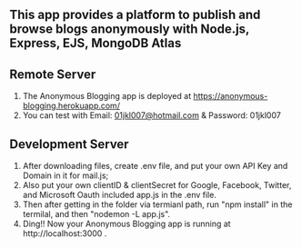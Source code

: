 ## This app provides a platform to publish and browse blogs anonymously with Node.js, Express, EJS, MongoDB Atlas
## Remote Server
1. The Anonymous Blogging app is deployed at https://anonymous-blogging.herokuapp.com/ 
2. You can test with Email: 01jkl007@hotmail.com & Password: 01jkl007
## Development Server
1. After downloading files, create .env file, and put your own API Key and Domain in it for mail.js; 
2. Also put your own clientID & clientSecret for Google, Facebook, Twitter, and Microsoft Oauth included app.js in the .env file.
3. Then after getting in the folder via termianl path, run "npm install" in the termilal, and then "nodemon -L app.js". 
4. Ding!! Now your Anonymous Blogging app is running at http://localhost:3000 .
